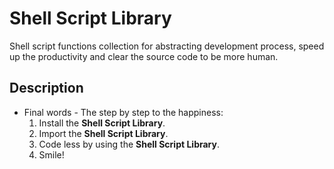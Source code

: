 # Shell Script Library

Shell script functions collection for abstracting development process, speed up the productivity and clear the source code to be more human.

## Description

<!--
Some screenshots compacted to a gif picture file.
-->

<!--
- []().
- []().
- []().
- []().
-->

- Final words - The step by step to the happiness:
    1. Install the **Shell Script Library**.
    1. Import the **Shell Script Library**.
    1. Code less by using the **Shell Script Library**.
    1. Smile!

<!--
## Installation setup

So, in case if you need to pack the **Shell Script Library** into your project.
-->

<!--
- []().
- []().
- []().
- []().
-->

<!--
## Usage examples

So, in case if you need to pack the **Shell Script Library** into your project.
-->

<!--
- []().
- []().
- []().
- []().
-->